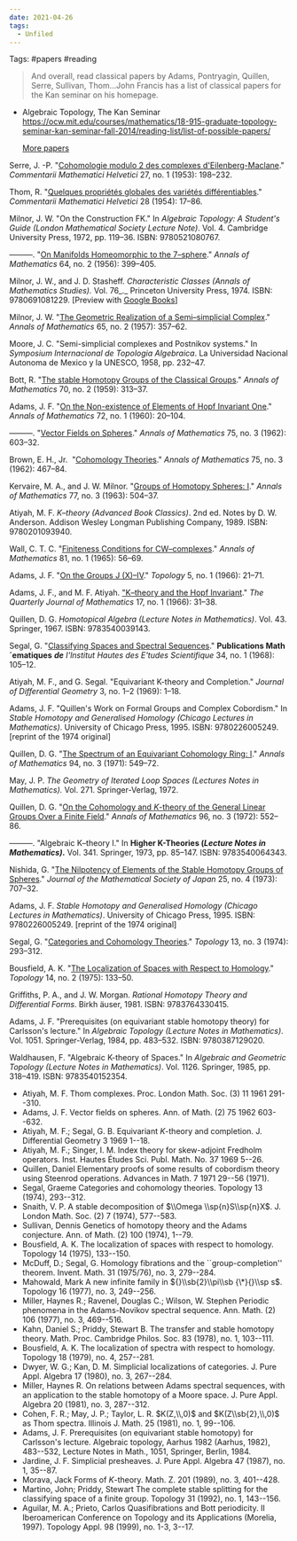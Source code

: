 ```yaml
---
date: 2021-04-26
tags: 
  - Unfiled
---
```


Tags: #papers #reading

> And overall, read classical papers by Adams, Pontryagin, Quillen, Serre, Sullivan, Thom...John Francis has a list of classical papers for the Kan seminar on his homepage.

- Algebraic Topology, The Kan Seminar
  <https://ocw.mit.edu/courses/mathematics/18-915-graduate-topology-seminar-kan-seminar-fall-2014/reading-list/list-of-possible-papers/>
  
  [More papers](https://math.vanderbilt.edu/bohmanar/literature.pdf)

Serre, J. -P. "[Cohomologie modulo 2 des complexes d'Eilenberg-Maclane](http://dx.doi.org/10.1007/BF02564562)." _Commentarii Mathematici Helvetici_ 27, no. 1 (1953): 198–232.

Thom, R. "[Quelques propriétés globales des variétés différentiables](http://dx.doi.org/10.1007/BF02566923)." _Commentarii Mathematici Helvetici_ 28 (1954): 17–86.

Milnor, J. W. "On the Construction FK." In _Algebraic Topology: A Student's Guide (London Mathematical Society Lecture Note)_. Vol. 4. Cambridge University Press, 1972, pp. 119–36. ISBN: 9780521080767.

———. "[On Manifolds Homeomorphic to the 7–sphere](http://www.jstor.org/stable/1969983)." _Annals of Mathematics_ 64, no. 2 (1956): 399–405.

Milnor, J. W., and J. D. Stasheff. _Characteristic Classes_ _(Annals of Mathematics Studies)._ Vol. 76_._ Princeton University Press, 1974. ISBN: 9780691081229. \[Preview with [Google Books](http://books.google.com/books?id=5zQ9AFk1i4EC&pg=PAfrontcover)\]

Milnor, J. W. "[The Geometric Realization of a Semi–simplicial Complex](http://www.jstor.org/stable/1969967)." _Annals of Mathematics_ 65, no. 2 (1957): 357–62.

Moore, J. C. "Semi-simplicial complexes and Postnikov systems." In _Symposium Internacional de Topologia Algebraica_. La Universidad Nacional Autonoma de Mexico y la UNESCO, 1958, pp. 232–47.

Bott, R. "[The stable Homotopy Groups of the Classical Groups](http://www.jstor.org/stable/1970106)." _Annals of Mathematics_ 70, no. 2 (1959): 313–37.

Adams, J. F. "[On the Non-existence of Elements of Hopf Invariant One](http://www.jstor.org/stable/1970147)." _Annals of Mathematics_ 72, no. 1 (1960): 20–104.

———. "[Vector Fields on Spheres](http://www.jstor.org/stable/1970213)." _Annals of Mathematics_ 75, no. 3 (1962): 603–32.

Brown, E. H., Jr.  "[Cohomology Theories](http://www.jstor.org/stable/1970209)." _Annals of Mathematics_ 75, no. 3 (1962): 467–84.

Kervaire, M. A., and J. W. Milnor. "[Groups of Homotopy Spheres: I](http://www.jstor.org/stable/1970128)." _Annals of Mathematics_ 77, no. 3 (1963): 504–37.

Atiyah, M. F. _K–theory_ _(Advanced Book Classics)_. 2nd ed. Notes by D. W. Anderson. Addison Wesley Longman Publishing Company, 1989. ISBN: 9780201093940.

Wall, C. T. C. "[Finiteness Conditions for CW–complexes](http://www.jstor.org/stable/1970382)." _Annals of Mathematics_ 81, no. 1 (1965): 56–69.

Adams, J. F. "[On the Groups J (X)–IV](http://dx.doi.org/10.1016/0040-9383(66)90004-8)." _Topology_ 5, no. 1 (1966): 21–71.

Adams, J. F., and M. F. Atiyah. ["K–theory and the Hopf Invariant](http://dx.doi.org/10.1093/qmath/17.1.31)." _The Quarterly Journal of Mathematics_ 17, no. 1 (1966): 31–38.

Quillen, D. G. _Homotopical Algebra (Lecture Notes in Mathematics)_. Vol. 43. Springer, 1967. ISBN: 9783540039143.

Segal, G. "[Classifying Spaces and Spectral Sequences](http://dx.doi.org/10.1007/BF02684591)." __Publications Math´ematiques__ ___de__ I'lnstitut Hautes des E'tudes Scientifique_ 34, no. 1 (1968): 105–12.

Atiyah, M. F., and G. Segal. "Equivariant K-theory and Completion." _Journal of Differential Geometry_ 3, no. 1–2 (1969): 1–18.

Adams, J. F. "Quillen's Work on Formal Groups and Complex Cobordism." In _Stable Homotopy and Generalised Homology_ _(Chicago Lectures in Mathematics)_. University of Chicago Press, 1995. ISBN: 9780226005249. \[reprint of the 1974 original\]

Quillen, D. G. "[The Spectrum of an Equivariant Cohomology Ring: I](http://www.jstor.org/stable/1970770)." _Annals of Mathematics_ 94, no. 3 (1971): 549–72.

May, J. P. _The Geometry of Iterated Loop Spaces_ _(Lectures Notes in Mathematics)._ Vol. 271. Springer-Verlag, 1972.

Quillen, D. G. "[On the Cohomology and _K_\-theory of the General Linear Groups Over a Finite Field](http://www.jstor.org/stable/1970825)." _Annals of Mathematics_ 96, no. 3 (1972): 552–86.

———. "Algebraic K–theory I." In __Higher K-Theories (_Lecture Notes in Mathematics)_.__ Vol. 341. Springer, 1973, pp. 85–147. ISBN: 9783540064343.

Nishida, G. "[The Nilpotency of Elements of the Stable Homotopy Groups of Spheres](http://dx.doi.org/10.2969/jmsj/02540707)." _Journal of the Mathematical Society of Japan_ 25, no. 4 (1973): 707–32.

Adams, J. F. _Stable Homotopy and Generalised Homology_ _(Chicago Lectures in Mathematics)_. University of Chicago Press, 1995. ISBN: 9780226005249. \[reprint of the 1974 original\]

Segal, G. "[Categories and Cohomology Theories](http://dx.doi.org/10.1016/0040-9383(74)90022-6)." _Topology_ 13, no. 3 (1974): 293–312.

Bousfield, A. K. "[The Localization of Spaces with Respect to Homology](http://dx.doi.org/10.1016/0040-9383(75)90023-3)." _Topology_ 14, no. 2 (1975): 133–50.

Griffiths, P. A., and J. W. Morgan. _Rational Homotopy Theory and Differential Forms_. Birkh ̈auser, 1981. ISBN: 9783764330415.

Adams, J. F. "Prerequisites (on equivariant stable homotopy theory) for Carlsson's lecture." In _Algebraic Topology_ _(Lecture Notes in Mathematics)_. Vol. 1051. Springer-Verlag, 1984, pp. 483–532. ISBN: 9780387129020.

Waldhausen, F. "Algebraic K-theory of Spaces." In _Algebraic and Geometric Topology_ _(Lecture Notes in Mathematics)_. Vol. 1126. Springer, 1985, pp. 318–419. ISBN: 9783540152354.

-   Atiyah, M. F. Thom complexes. Proc. London Math. Soc. (3) 11 1961 291--310.
-   Adams, J. F. Vector fields on spheres. Ann. of Math. (2) 75 1962 603--632.
-   Atiyah, M. F.; Segal, G. B. Equivariant $K$-theory and completion. J. Differential Geometry 3 1969 1--18.
-   Atiyah, M. F.; Singer, I. M. Index theory for skew-adjoint Fredholm operators. Inst. Hautes Études Sci. Publ. Math. No. 37 1969 5--26.
-   Quillen, Daniel Elementary proofs of some results of cobordism theory using Steenrod operations. Advances in Math. 7 1971 29--56 (1971).
-   Segal, Graeme Categories and cohomology theories. Topology 13 (1974), 293--312.
-   Snaith, V. P. A stable decomposition of $\\Omega \\sp{n}S\\sp{n}X$. J. London Math. Soc. (2) 7 (1974), 577--583.
-   Sullivan, Dennis Genetics of homotopy theory and the Adams conjecture. Ann. of Math. (2) 100 (1974), 1--79.
-   Bousfield, A. K. The localization of spaces with respect to homology. Topology 14 (1975), 133--150.
-   McDuff, D.; Segal, G. Homology fibrations and the \`\`group-completion'' theorem. Invent. Math. 31 (1975/76), no. 3, 279--284.
-   Mahowald, Mark A new infinite family in ${}\\sb{2}\\pi\\sb {\*}{}\\sp s$. Topology 16 (1977), no. 3, 249--256.
-   Miller, Haynes R.; Ravenel, Douglas C.; Wilson, W. Stephen Periodic phenomena in the Adams-Novikov spectral sequence. Ann. Math. (2) 106 (1977), no. 3, 469--516.
-   Kahn, Daniel S.; Priddy, Stewart B. The transfer and stable homotopy theory. Math. Proc. Cambridge Philos. Soc. 83 (1978), no. 1, 103--111.
-   Bousfield, A. K. The localization of spectra with respect to homology. Topology 18 (1979), no. 4, 257--281.
-   Dwyer, W. G.; Kan, D. M. Simplicial localizations of categories. J. Pure Appl. Algebra 17 (1980), no. 3, 267--284.
-   Miller, Haynes R. On relations between Adams spectral sequences, with an application to the stable homotopy of a Moore space. J. Pure Appl. Algebra 20 (1981), no. 3, 287--312.
-   Cohen, F. R.; May, J. P.; Taylor, L. R. $K(Z,\\,0)$ and $K(Z\\sb{2},\\,0)$ as Thom spectra. Illinois J. Math. 25 (1981), no. 1, 99--106.
-   Adams, J. F. Prerequisites (on equivariant stable homotopy) for Carlsson's lecture. Algebraic topology, Aarhus 1982 (Aarhus, 1982), 483--532, Lecture Notes in Math., 1051, Springer, Berlin, 1984.
-   Jardine, J. F. Simplicial presheaves. J. Pure Appl. Algebra 47 (1987), no. 1, 35--87.
-   Morava, Jack Forms of $K$-theory. Math. Z. 201 (1989), no. 3, 401--428.
-   Martino, John; Priddy, Stewart The complete stable splitting for the classifying space of a finite group. Topology 31 (1992), no. 1, 143--156.
-   Aguilar, M. A.; Prieto, Carlos Quasifibrations and Bott periodicity. II Iberoamerican Conference on Topology and its Applications (Morelia, 1997). Topology Appl. 98 (1999), no. 1-3, 3--17.